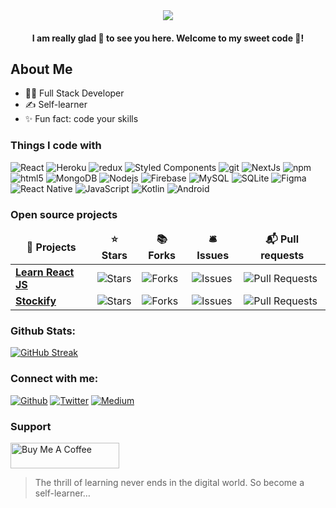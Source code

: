 <div align="center">
  <img src="https://github.com/Maran1947/Maran1947/assets/69248165/5c8cff49-9816-433b-91e8-20638b4bf0ea"/>
</div> 
  
<h4 align="center">I am really glad 🤗 to see you here. Welcome to my sweet code 🏡!</h4>

<!--
<img src="https://emojis.slackmojis.com/emojis/images/1531849430/4246/blob-sunglasses.gif?1531849430" width="30"/> 
-->

## About Me 
- 👨‍💻 Full Stack Developer
- ✍ Self-learner 
- ✨ Fun fact: code your skills

<h3>Things I code with</h3>
<p>
  <img alt="React" src="https://img.shields.io/badge/-React-45b8d8?style=flat-square&logo=react&logoColor=white" />
  <img alt="Heroku" src="https://img.shields.io/badge/-Heroku-430098?style=flat-square&logo=heroku&logoColor=white" />
  <img alt="redux" src="https://img.shields.io/badge/-Redux-764ABC?style=flat-square&logo=redux&logoColor=white" />
  <img alt="Styled Components" src="https://img.shields.io/badge/-Styled_Components-db7092?style=flat-square&logo=styled-components&logoColor=white" />
  <img alt="git" src="https://img.shields.io/badge/-Git-F05032?style=flat-square&logo=git&logoColor=white" />
  <img alt="NextJs" src="https://img.shields.io/badge/-NextJs-ea2845?style=flat-square&logo=nestjs&logoColor=white" />
  <img alt="npm" src="https://img.shields.io/badge/-NPM-CB3837?style=flat-square&logo=npm&logoColor=white" />
  <img alt="html5" src="https://img.shields.io/badge/-HTML5-E34F26?style=flat-square&logo=html5&logoColor=white" />
  <img alt="MongoDB" src="https://img.shields.io/badge/-MongoDB-13aa52?style=flat-square&logo=mongodb&logoColor=white" />
  <img alt="Nodejs" src="https://img.shields.io/badge/-Nodejs-43853d?style=flat-square&logo=Node.js&logoColor=white" />
  <img alt="Firebase" src="https://img.shields.io/badge/Firebase-039BE5?style=for-the-badge&logo=Firebase&logoColor=white" />
  <img alt="MySQL" src="https://img.shields.io/badge/mysql-%2300f.svg?style=for-the-badge&logo=mysql&logoColor=white" />
  <img alt="SQLite" src="https://img.shields.io/badge/sqlite-%2307405e.svg?style=for-the-badge&logo=sqlite&logoColor=white" />
  <img alt="Figma" src="https://img.shields.io/badge/figma-%23F24E1E.svg?style=for-the-badge&logo=figma&logoColor=white" />
  <img alt="React Native" src="https://img.shields.io/badge/react_native-%2320232a.svg?style=for-the-badge&logo=react&logoColor=%2361DAFB" />
  <img alt="JavaScript" src="https://img.shields.io/badge/javascript-%23323330.svg?style=for-the-badge&logo=javascript&logoColor=%23F7DF1E" />
  <img alt="Kotlin" src="https://img.shields.io/badge/kotlin-%237F52FF.svg?style=for-the-badge&logo=kotlin&logoColor=white" />
  <img alt="Android" src="https://img.shields.io/badge/Android-3DDC84?style=for-the-badge&logo=android&logoColor=white" />
</p>
<h3>Open source projects</h3>
<table>
  <thead align="center">
    <tr border: none;>
      <td><b>🎁 Projects</b></td>
      <td><b>⭐ Stars</b></td>
      <td><b>📚 Forks</b></td>
      <td><b>🛎 Issues</b></td>
      <td><b>📬 Pull requests</b></td>
    </tr>
  </thead>
  <tbody>
    <tr>
      <td><a href="https://github.com/maran1947/learn_react_js"><b>Learn React JS</b></a></td>
      <td><img alt="Stars" src="https://img.shields.io/github/stars/maran1947/learn_react_js?style=flat-square&labelColor=343b41"/></td>
      <td><img alt="Forks" src="https://img.shields.io/github/forks/maran1947/learn_react_js?style=flat-square&labelColor=343b41"/></td>
      <td><img alt="Issues" src="https://img.shields.io/github/issues/maran1947/learn_react_js?style=flat-square&labelColor=343b41"/></td>
      <td><img alt="Pull Requests" src="https://img.shields.io/github/issues-pr/maran1947/learn_react_js?style=flat-square&labelColor=343b41"/></td>
    </tr>
    <tr>
      <td><a href="https://github.com/Maran1947/Stockify"><b>Stockify</b></a></td>
      <td><img alt="Stars" src="https://img.shields.io/github/stars/maran1947/stockify?style=flat-square&labelColor=343b41"/></td>
      <td><img alt="Forks" src="https://img.shields.io/github/forks/maran1947/stockify?style=flat-square&labelColor=343b41"/></td>
      <td><img alt="Issues" src="https://img.shields.io/github/issues/maran1947/stockify?style=flat-square&labelColor=343b41"/></td>
      <td><img alt="Pull Requests" src="https://img.shields.io/github/issues-pr/maran1947/stockify?style=flat-square&labelColor=343b41"/></td>
    </tr>
  </tbody>
</table>

### Github Stats:
[![GitHub Streak](https://github-readme-streak-stats.herokuapp.com?user=maran1947&theme=blueberry&date_format=M%20j%5B%2C%20Y%5D)](https://git.io/streak-stats)
<!-- 
(![](https://komarev.com/ghpvc/?username=maran1947))  
<p>&nbsp;<img align="center" src="https://github-readme-stats.vercel.app/api?username=maran1947&show_icons=true&locale=en&theme=gotham" alt="maran1947" /></p>
-->
### Connect with me:
<p>
 <a href="https://github.com/maran1947" target="_blank"><img alt="Github" src="https://img.shields.io/badge/GitHub-%2312100E.svg?&style=for-the-badge&logo=Github&logoColor=white" /></a> 
 <a href="https://twitter.com/maran_1947" target="_blank"><img alt="Twitter" src="https://img.shields.io/badge/twitter-%231DA1F2.svg?&style=for-the-badge&logo=twitter&logoColor=white" /></a> 
 <a href="https://medium.com/@abhishekmaran" target="_blank"><img alt="Medium" src="https://img.shields.io/badge/medium-%2312100E.svg?&style=for-the-badge&logo=medium&logoColor=white" /></a>
</p>

### Support
 <a href="https://www.buymeacoffee.com/abhishekmaran" target="_blank"><img src="https://cdn.buymeacoffee.com/buttons/default-orange.png" alt="Buy Me A Coffee" height="41" width="174"></a>

 <blockquote>
  The thrill of learning never ends in the digital world. So become a self-learner…
  </blockquote>
